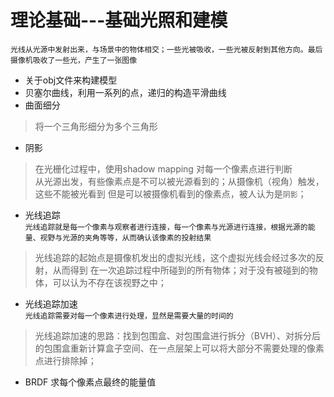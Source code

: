 # 理论基础---基础光照和建模
`光线从光源中发射出来，与场景中的物体相交；一些光被吸收，一些光被反射到其他方向。最后摄像机吸收了一些光，产生了一张图像`

- 关于obj文件来构建模型
- 贝塞尔曲线，利用一系列的点，递归的构造平滑曲线
- 曲面细分
> 将一个三角形细分为多个三角形

- 阴影
> 在光栅化过程中，使用shadow mapping 对每一个像素点进行判断   
> 从光源出发，有些像素点是不可以被光源看到的；从摄像机（视角）触发，这些不能被光看到
> 但是可以被摄像机看到的像素点，被人认为是`阴影`；

- 光线追踪     
`光线追踪就是每一个像素与观察者进行连接，每一个像素与光源进行连接，根据光源的能量、视野与光源的夹角等等，从而确认该像素的投射结果`
> 光线追踪的起始点是摄像机发出的虚拟光线，这个虚拟光线会经过多次的反射，从而得到
> 在一次追踪过程中所碰到的所有物体；对于没有被碰到的物体，可以认为不存在该视野之中；

- 光线追踪加速   
`光线追踪需要对每一个像素进行处理，显然是需要大量的时间的`

> 光线追踪加速的思路：找到包围盒、对包围盒进行拆分（BVH）、对拆分后的包围盒重新计算盒子空间、在一点层架上可以将大部分不需要处理的像素点进行排除掉；
- BRDF 求每个像素点最终的能量值